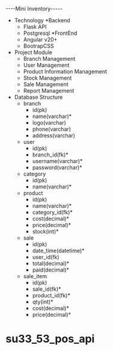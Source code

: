 ----Mini Inventory-----
+ Technology
	*Backend
	- Flask API
	- Postgresql
	*FrontEnd
	- Angular v20+
	- BootrapCSS
+ Project Module
	- Branch Management
	- User Management
	- Product Information Management
	- Stock Management
	- Sale Management
	- Report Management
+ Database Structure
	+ branch
		- id(pk)
		- name(varchar)*
		- logo(varchar)
		- phone(varchar)
		- address(varchar)
	+ user
		- id(pk)
		- branch_id(fk)*
		- username(varchar)*
		- password(varchar)*
	+  category
		- id(pk)
		- name(varchar)*
	+  product
		- id(pk)
		- name(varchar)*
		- category_id(fk)*
		- cost(decimal)*
		- price(decimal)*
		- stock(int)*
	+ sale
		- id(pk)
		- date_time(datetime)*
		- user_id(fk)
		- total(decimal)*
		- paid(decimal)*
	+ sale_item
		- id(pk)
		- sale_id(fk)*
		- product_id(fk)*
		- qty(int)*
		- cost(decimal)*
		- price(decimal)*










# su33_53_pos_api
